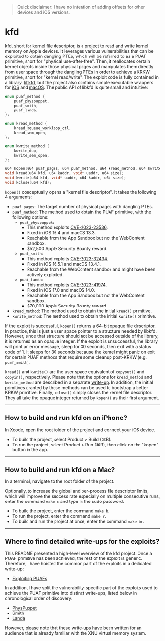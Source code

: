 > Quick disclaimer: I have no intention of adding offsets for other devices and iOS versions.

# kfd

kfd, short for kernel file descriptor, is a project to read and write kernel memory on Apple
devices. It leverages various vulnerabilities that can be exploited to obtain dangling PTEs, which
will be referred to as a PUAF primitive, short for "physical use-after-free". Then, it reallocates
certain kernel objects inside those physical pages and manipulates them directly from user space
through the dangling PTEs in order to achieve a KRKW primitive, short for "kernel read/write". The
exploit code is fully contained in a library, [libkfd](kfd/libkfd.h), but the project also contains
simple executable wrappers for [iOS](kfd/ContentView.swift) and [macOS](macos_kfd.c). The public API
of libkfd is quite small and intuitive:

```c
enum puaf_method {
    puaf_physpuppet,
    puaf_smith,
    puaf_landa,
};

enum kread_method {
    kread_kqueue_workloop_ctl,
    kread_sem_open,
};

enum kwrite_method {
    kwrite_dup,
    kwrite_sem_open,
};

u64 kopen(u64 puaf_pages, u64 puaf_method, u64 kread_method, u64 kwrite_method);
void kread(u64 kfd, u64 kaddr, void* uaddr, u64 size);
void kwrite(u64 kfd, void* uaddr, u64 kaddr, u64 size);
void kclose(u64 kfd);
```

`kopen()` conceptually opens a "kernel file descriptor". It takes the following 4 arguments:

- `puaf_pages`: The target number of physical pages with dangling PTEs.
- `puaf_method`: The method used to obtain the PUAF primitive, with the following options:
    - `puaf_physpuppet`:
        - This method exploits [CVE-2023-23536][1].
        - Fixed in iOS 16.4 and macOS 13.3.
        - Reachable from the App Sandbox but not the WebContent sandbox.
        - $52,500 Apple Security Bounty reward.
    - `puaf_smith`:
        - This method exploits [CVE-2023-32434][2].
        - Fixed in iOS 16.5.1 and macOS 13.4.1.
        - Reachable from the WebContent sandbox and might have been actively exploited.
    - `puaf_landa`:
        - This method exploits [CVE-2023-41974][3].
        - Fixed in iOS 17.0 and macOS 14.0.
        - Reachable from the App Sandbox but not the WebContent sandbox.
        - $70,000 Apple Security Bounty reward.
- `kread_method`: The method used to obtain the initial `kread()` primitive.
- `kwrite_method`: The method used to obtain the initial `kwrite()` primitive.

If the exploit is successful, `kopen()` returns a 64-bit opaque file descriptor. In practice, this
is just a user space pointer to a structure needed by libkfd. However, since that structure should
not be accessed outside of the library, it is returned as an opaque integer. If the exploit is
unsuccessful, the library will print an error message, sleep for 30 seconds, then exit with a status
code of 1. It sleeps for 30 seconds because the kernel might panic on exit for certain PUAF methods
that require some cleanup post-KRKW (e.g. `puaf_smith`).

`kread()` and `kwrite()` are the user space equivalent of `copyout()` and `copyin()`, respectively.
Please note that the options for `kread_method` and `kwrite_method` are described in a separate
[write-up](writeups/exploiting-puafs.md). In addition, the initial primitives granted by those
methods can be used to bootstrap a better KRKW primitive. Finally, `kclose()` simply closes the
kernel file descriptor. They all take the opaque integer returned by `kopen()` as their first
argument.

[1]: https://support.apple.com/en-us/HT213676
[2]: https://support.apple.com/en-us/HT213814
[3]: https://support.apple.com/en-us/HT213938

---

##  How to build and run kfd on an iPhone?

In Xcode, open the root folder of the project and connect your iOS device.

- To build the project, select Product > Build (⌘B).
- To run the project, select Product > Run (⌘R), then click on the "kopen" button in the app.

---

## How to build and run kfd on a Mac?

In a terminal, navigate to the root folder of the project.

Optionally, to increase the global and per-process file descriptor limits, which will improve the
success rate especially on multiple consecutive runs, enter the command `make s` and type in the
sudo password.

- To build the project, enter the command `make b`.
- To run the project, enter the command `make r`.
- To build and run the project at once, enter the command `make br`.

---

## Where to find detailed write-ups for the exploits?

This README presented a high-level overview of the kfd project. Once a PUAF primitive has been
achieved, the rest of the exploit is generic. Therefore, I have hoisted the common part of the
exploits in a dedicated write-up:

- [Exploiting PUAFs](writeups/exploiting-puafs.md)

In addition, I have split the vulnerability-specific part of the exploits used to achieve the PUAF
primitive into distinct write-ups, listed below in chronological order of discovery:

- [PhysPuppet](writeups/physpuppet.md)
- [Smith](writeups/smith.md)
- [Landa](writeups/landa.md)

However, please note that these write-ups have been written for an audience that is already familiar
with the XNU virtual memory system.
